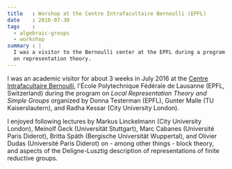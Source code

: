 ```yaml
---
title   : Worshop at the Centre Intrafacultaire Bernoulli (EPFL)
date    : 2016-07-30
tags    :
  - algebraic-groups
  - workshop
summary : |
  I was a visitor to the Bernoulli center at the EPFL during a program
  on representation theory.
---
```


I was an academic visitor for about 3 weeks in July 2016 at the
[Centre Intrafacultaire Bernoulli], l'École Polytechnique Fédérale de
Lausanne (EPFL, Switzerland) during the program on *Local
Representation Theory and Simple Groups* organized by Donna Testerman
(EPFL), Gunter Malle (TU Kaiserslautern), and Radha Kessar (City
University London).

I enjoyed following lectures by Markus Linckelmann (City University
London), Meinolf Geck (Universität Stuttgart), Marc Cabanes
(Université Paris Diderot), Britta Späth (Bergische Universität
Wuppertal), and Olivier Dudas (Université Paris Diderot) on - among
other things - block theory, and aspects of the Deligne-Lusztig
description of representations of finite reductive groups.

[Centre Intrafacultaire Bernoulli]: http://cib.epfl.ch/
